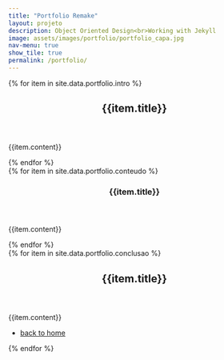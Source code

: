 ```yaml
---
title: "Portfolio Remake"
layout: projeto
description: Object Oriented Design<br>Working with Jekyll
image: assets/images/portfolio/portfolio_capa.jpg
nav-menu: true
show_tile: true
permalink: /portfolio/
---
```

<!-- Instruções>
<!-- Neste arquivo mudar somente o frontmater e os partes a seguir:>
<!-- Alterar o loop for com o nome do arquivo e seção do arquivo nas tres partes>
<!-- Colocar a descrição.yml dentro da pasta _data e mudar pelo (projeto_de_teste)>
<!-- Dentro do arquivo do projeto_de_teste, especificar cada uma das seções>
<!-- Main -->
<div id="main">

<!-- One -->
<section id="one">
{% for item in site.data.portfolio.intro %}
	<div class="inner">
		<header class="major">
			<h2>{{item.title}}</h2>
		</header>
		<p>{{item.content}}</p>
	</div>
	{% endfor %}
</section>

<!-- Two -->
<section id="two" class="spotlights">
{% for item in site.data.portfolio.conteudo %}
   <section>
  <img src="{{item.image}}" alt="" data-position="center center" class="image"/>
    <div class="content">
      <div class="inner">
        <header class="major">
          <h3>{{item.title}}</h3>
        </header>
        <p>{{item.content}}</p>
      </div>
    </div>
    </section>
 {% endfor %}
   </section>
<!-- Three -->
<section id="three">
{% for item in site.data.portfolio.conclusao %}
	<div class="inner">
		<header class="major">
			<h2>{{item.title}}</h2>
		</header>
		    <p>{{item.content}}</p>
		<ul class="actions">
			<li><a href="/home/" class="button next">back to home</a></li>
		</ul>
	</div>
{% endfor %}
</section>

</div>
